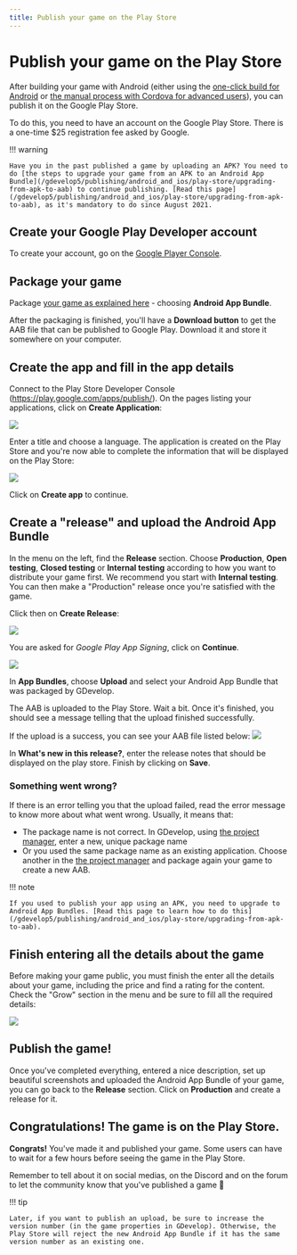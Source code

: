 ```yaml
---
title: Publish your game on the Play Store
---
```

# Publish your game on the Play Store

After building your game with Android (either using the [one-click build for Android](/gdevelop5/publishing/android_and_ios) or [the manual process with Cordova for advanced users](/gdevelop5/publishing/android_and_ios_with_cordova)), you can publish it on the Google Play Store.

To do this, you need to have an account on the Google Play Store. There is a one-time $25 registration fee asked by Google.

!!! warning

    Have you in the past published a game by uploading an APK? You need to do [the steps to upgrade your game from an APK to an Android App Bundle](/gdevelop5/publishing/android_and_ios/play-store/upgrading-from-apk-to-aab) to continue publishing. [Read this page](/gdevelop5/publishing/android_and_ios/play-store/upgrading-from-apk-to-aab), as it's mandatory to do since August 2021.

## Create your Google Play Developer account

To create your account, go on the [Google Player Console](https://play.google.com/console/about/).

## Package your game

Package [your game as explained here](/gdevelop5/publishing/android_and_ios) - choosing **Android App Bundle**.

After the packaging is finished, you'll have a **Download button** to get the AAB file that can be published to Google Play.
Download it and store it somewhere on your computer.

## Create the app and fill in the app details

Connect to the Play Store Developer Console (<https://play.google.com/apps/publish/>). On the pages listing your applications, click on **Create Application**:

![](/gdevelop5/publishing/android_and_ios/play-store/pasted/20210721-144512.png)

Enter a title and choose a language. The application is created on the Play Store and you're now able to complete the information that will be displayed on the Play Store:

![](/gdevelop5/publishing/android_and_ios/play-store/pasted/20210721-144627.png)

Click on **Create app** to continue.

## Create a "release" and upload the Android App Bundle

In the menu on the left, find the **Release** section. Choose **Production**, **Open testing**, **Closed testing** or **Internal testing** according to how you want to distribute your game first. We recommend you start with **Internal testing**. You can then make a "Production" release once you're satisfied with the game.

Click then on **Create Release**:

![](/gdevelop5/publishing/android_and_ios/play-store/pasted/20210721-145039.png)

You are asked for *Google Play App Signing*, click on **Continue**.

![](/gdevelop5/publishing/android_and_ios/play-store/pasted/20210721-145303.png)

In **App Bundles**, choose **Upload** and select your Android App Bundle that was packaged by GDevelop.

The AAB is uploaded to the Play Store. Wait a bit.
Once it's finished, you should see a message telling that the upload finished successfully.

If the upload is a success, you can see your AAB file listed below:
![](/gdevelop5/publishing/android_and_ios/play-store/pasted/20210721-145535.png)

In **What's new in this release?**, enter the release notes that should be displayed on the play store. Finish by clicking on **Save**.

### Something went wrong?

If there is an error telling you that the upload failed, read the error message to know more about what went wrong. Usually, it means that:

* The package name is not correct. In GDevelop, using [the project manager](http://wiki.compilgames.net/doku.php/gdevelop5/interface/project-manager), enter a new, unique package name
* Or you used the same package name as an existing application. Choose another in the [the project manager](http://wiki.compilgames.net/doku.php/gdevelop5/interface/project-manager) and package again your game to create a new AAB.

!!! note

    If you used to publish your app using an APK, you need to upgrade to Android App Bundles. [Read this page to learn how to do this](/gdevelop5/publishing/android_and_ios/play-store/upgrading-from-apk-to-aab).

## Finish entering all the details about the game

Before making your game public, you must finish the enter all the details about your game, including the price and find a rating for the content. Check the "Grow" section in the menu and be sure to fill all the required details:

![](/gdevelop5/publishing/android_and_ios/play-store/pasted/20210721-145735.png)

## Publish the game!

Once you've completed everything, entered a nice description, set up beautiful screenshots and uploaded the Android App Bundle of your game, you can go back to the **Release** section. Click on **Production** and create a release for it.

## Congratulations! The game is on the Play Store.

**Congrats!** You've made it and published your game.
Some users can have to wait for a few hours before seeing the game in the Play Store.

Remember to tell about it on social medias, on the Discord and on the forum to let the community know that you've published a game 🚀

!!! tip

    Later, if you want to publish an upload, be sure to increase the version number (in the game properties in GDevelop). Otherwise, the Play Store will reject the new Android App Bundle if it has the same version number as an existing one.
